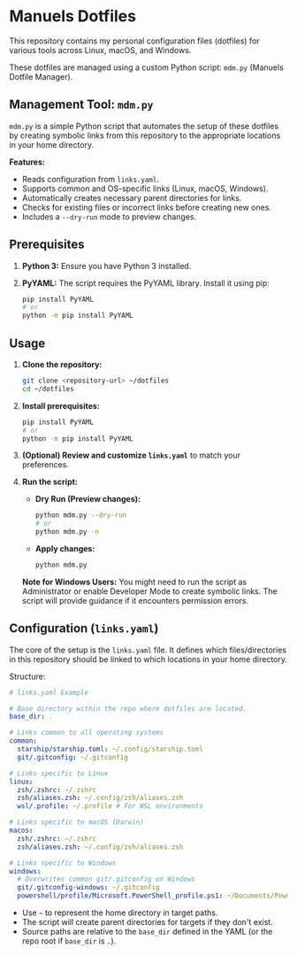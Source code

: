 # Manuels Dotfiles

This repository contains my personal configuration files (dotfiles) for various tools across Linux, macOS, and Windows.

These dotfiles are managed using a custom Python script: `mdm.py` (Manuels Dotfile Manager).

## Management Tool: `mdm.py`

`mdm.py` is a simple Python script that automates the setup of these dotfiles by creating symbolic links from this repository to the appropriate locations in your home directory.

**Features:**

* Reads configuration from `links.yaml`.
* Supports common and OS-specific links (Linux, macOS, Windows).
* Automatically creates necessary parent directories for links.
* Checks for existing files or incorrect links before creating new ones.
* Includes a `--dry-run` mode to preview changes.

## Prerequisites

1. **Python 3:** Ensure you have Python 3 installed.
2. **PyYAML:** The script requires the PyYAML library. Install it using pip:

    ```bash
    pip install PyYAML
    # or
    python -m pip install PyYAML
    ```

## Usage

1. **Clone the repository:**

    ```bash
    git clone <repository-url> ~/dotfiles
    cd ~/dotfiles
    ```

2. **Install prerequisites:**

    ```bash
    pip install PyYAML
    # or
    python -m pip install PyYAML
    ```

3. **(Optional) Review and customize `links.yaml`** to match your preferences.
4. **Run the script:**
    * **Dry Run (Preview changes):**

        ```bash
        python mdm.py --dry-run
        # or
        python mdm.py -n
        ```

    * **Apply changes:**

        ```bash
        python mdm.py
        ```

    **Note for Windows Users:** You might need to run the script as Administrator or enable Developer Mode to create symbolic links. The script will provide guidance if it encounters permission errors.

## Configuration (`links.yaml`)

The core of the setup is the `links.yaml` file. It defines which files/directories in this repository should be linked to which locations in your home directory.

Structure:

```yaml
# links.yaml Example

# Base directory within the repo where dotfiles are located.
base_dir: .

# Links common to all operating systems
common:
  starship/starship.toml: ~/.config/starship.toml
  git/.gitconfig: ~/.gitconfig

# Links specific to Linux
linux:
  zsh/.zshrc: ~/.zshrc
  zsh/aliases.zsh: ~/.config/zsh/aliases.zsh
  wsl/.profile: ~/.profile # For WSL environments

# Links specific to macOS (Darwin)
macos:
  zsh/.zshrc: ~/.zshrc
  zsh/aliases.zsh: ~/.config/zsh/aliases.zsh

# Links specific to Windows
windows:
  # Overwrites common git/.gitconfig on Windows
  git/.gitconfig-windows: ~/.gitconfig
  powershell/profile/Microsoft.PowerShell_profile.ps1: ~/Documents/PowerShell/Microsoft.PowerShell_profile.ps1
```

* Use `~` to represent the home directory in target paths.
* The script will create parent directories for targets if they don't exist.
* Source paths are relative to the `base_dir` defined in the YAML (or the repo root if `base_dir` is `.`).
